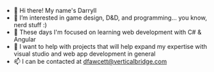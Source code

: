 - 👋 Hi there! My name's Darryll
- 👀 I’m interested in game design, D&D, and programming... you know, nerd stuff :)
- 🌱 These days I'm focused on learning web development with C# & Angular
- 💞️ I want to help with projects that will help expand my expertise with visual studio and web app development in general
- 📫 I can be contacted at dfawcett@verticalbridge.com

<!---
DTFawcett/DTFawcett is a ✨ special ✨ repository because its `README.md` (this file) appears on your GitHub profile.
You can click the Preview link to take a look at your changes.
--->
